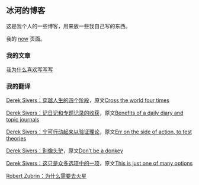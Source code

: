 ## 冰河的博客

这是我个人的一些博客，用来放一些我自己写的东西。

我的 [now](Blogs/../Articles/now.md) 页面。

### 我的文章
[我为什么喜欢写写写](Articles/我为什么喜欢写写写.md)

### 我的翻译
[Derek Sivers：穿越人生的四个阶段](Articles/Cross_the_world_four_times_en_cn.md)，原文[Cross the world four times](https://sivers.org/4)

[Derek Sivers：记日记和专题记录的收获](Articles/Benefits_of_a_daily_diary_and_topic_journals_en_cn.md)，原文[Benefits of a daily diary and topic journals](https://sivers.org/dj)

[Derek Sivers：宁可行动起来以验证理论](Articles/Err_on_the_side_of_action_to_test_theories_en_cn.md)，原文[Err on the side of action, to test theories](https://sivers.org/erra)

[Derek Sivers：别像头驴](Articles/Dont_be_a_donkey_en_cn.md)，原文[Don’t be a donkey](https://sivers.org/donkey)

[Derek Sivers：这只是众多选项中的一项](Articles/This_is_just_one_of_many_options_en_cn.md)，原文[This is just one of many options](https://sivers.org/more-than-one)

[Robert Zubrin：为什么需要去火星](Articles/Why_youre_going_to_mars_en_cn.md)
